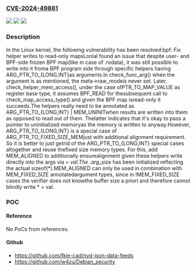 ### [CVE-2024-49861](https://cve.mitre.org/cgi-bin/cvename.cgi?name=CVE-2024-49861)
![](https://img.shields.io/static/v1?label=Product&message=Linux&color=blue)
![](https://img.shields.io/static/v1?label=Version&message=57c3bb725a3d%3C%20988e55abcf7f%20&color=brighgreen)
![](https://img.shields.io/static/v1?label=Vulnerability&message=n%2Fa&color=brighgreen)

### Description

In the Linux kernel, the following vulnerability has been resolved:bpf: Fix helper writes to read-only mapsLonial found an issue that despite user- and BPF-side frozen BPF map(like in case of .rodata), it was still possible to write into it froma BPF program side through specific helpers having ARG_PTR_TO_{LONG,INT}as arguments.In check_func_arg() when the argument is as mentioned, the meta->raw_modeis never set. Later, check_helper_mem_access(), under the case ofPTR_TO_MAP_VALUE as register base type, it assumes BPF_READ for thesubsequent call to check_map_access_type() and given the BPF map isread-only it succeeds.The helpers really need to be annotated as ARG_PTR_TO_{LONG,INT} | MEM_UNINITwhen results are written into them as opposed to read out of them. Thelatter indicates that it's okay to pass a pointer to uninitialized memoryas the memory is written to anyway.However, ARG_PTR_TO_{LONG,INT} is a special case of ARG_PTR_TO_FIXED_SIZE_MEMjust with additional alignment requirement. So it is better to just getrid of the ARG_PTR_TO_{LONG,INT} special cases altogether and reuse thefixed size memory types. For this, add MEM_ALIGNED to additionally ensurealignment given these helpers write directly into the args via *<ptr> = val.The .arg*_size has been initialized reflecting the actual sizeof(*<ptr>).MEM_ALIGNED can only be used in combination with MEM_FIXED_SIZE annotatedargument types, since in !MEM_FIXED_SIZE cases the verifier does not knowthe buffer size a priori and therefore cannot blindly write *<ptr> = val.

### POC

#### Reference
No PoCs from references.

#### Github
- https://github.com/fkie-cad/nvd-json-data-feeds
- https://github.com/w4zu/Debian_security


